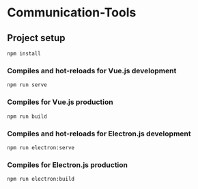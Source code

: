 # Communication-Tools

## Project setup
```
npm install
```

### Compiles and hot-reloads for Vue.js development
```
npm run serve
```

### Compiles for Vue.js production
```
npm run build
```

### Compiles and hot-reloads for Electron.js development
```
npm run electron:serve
```

### Compiles for Electron.js production
```
npm run electron:build
```